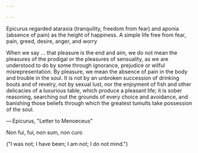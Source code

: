 ```yaml
---
 
---
```


Epicurus regarded ataraxia (tranquility, freedom from fear) and aponia (absence of pain) as the height of happiness. A simple life free from fear, pain, greed, desire, anger, and worry

When we say ... that pleasure is the end and aim, we do not mean the pleasures of the prodigal or the pleasures of sensuality, as we are understood to do by some through ignorance, prejudice or wilful misrepresentation. By pleasure, we mean the absence of pain in the body and trouble in the soul. It is not by an unbroken succession of drinking bouts and of revelry, not by sexual lust, nor the enjoyment of fish and other delicacies of a luxurious table, which produce a pleasant life; it is sober reasoning, searching out the grounds of every choice and avoidance, and banishing those beliefs through which the greatest tumults take possession of the soul.

— Epicurus, "Letter to Menoeceus"

Non fui, fui, non sum, non curo 

("I was not; I have been; I am not; I do not mind.")
